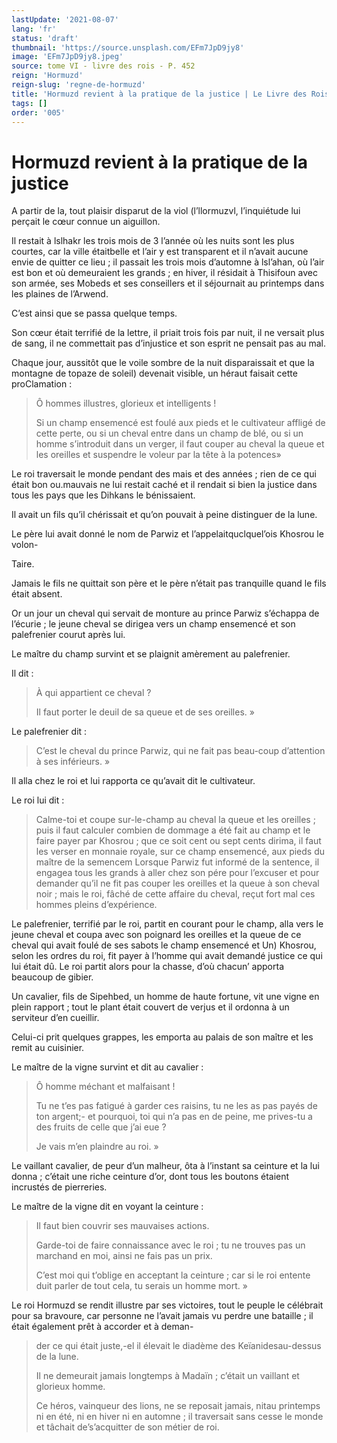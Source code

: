 ```yaml
---
lastUpdate: '2021-08-07'
lang: 'fr'
status: 'draft'
thumbnail: 'https://source.unsplash.com/EFm7JpD9jy8'
image: 'EFm7JpD9jy8.jpeg'
source: tome VI - livre des rois - P. 452
reign: 'Hormuzd'
reign-slug: 'regne-de-hormuzd'
title: 'Hormuzd revient à la pratique de la justice | Le Livre des Rois | Shâhnâmeh'
tags: []
order: '005'
---
```


<!-- LTeX: language=fr -->

# Hormuzd revient à la pratique de la justice

A partir de la, tout plaisir disparut de la viol (l’llormuzvl, l’inquiétude lui perçait le cœur connue un aiguillon.

Il restait à lslhakr les trois mois de 3 l’année où les nuits sont les plus courtes, car la ville étaitbelle et l’air y est transparent et il n’avait aucune envie de quitter ce lieu ; il passait les trois mois d’automne à lsl’ahan, où l’air est bon et où demeuraient les grands ; en hiver, il résidait à Thisifoun avec son armée, ses Mobeds et ses conseillers et il séjournait au printemps dans les plaines de l’Arwend.

C’est ainsi que se passa quelque temps.

Son cœur était terrifié de la lettre, il priait trois fois par nuit, il ne versait plus de sang, il ne commettait pas d’injustice et son esprit ne pensait pas au mal.

Chaque jour, aussitôt que le voile sombre de la nuit disparaissait et que la montagne de topaze de soleil) devenait visible, un héraut faisait cette proClamation :

> Ô hommes illustres, glorieux et intelligents !
>
> Si un champ ensemencé est foulé aux pieds et le cultivateur affligé de cette perte, ou si un cheval entre dans un champ de blé, ou si un homme s’introduit dans un verger, il faut couper au cheval la queue et les oreilles et suspendre le voleur par la tête à la potences»

Le roi traversait le monde pendant des mais et des années ; rien de ce qui était bon ou.mauvais ne lui restait caché et il rendait si bien la justice dans tous les pays que les Dihkans le bénissaient.

Il avait un fils qu’il chérissait et qu’on pouvait à peine distinguer de la lune.

Le père lui avait donné le nom de Parwiz et l’appelaitquclquel’ois Khosrou le volon-

Taire.

Jamais le fils ne quittait son père et le père n’était pas tranquille quand le fils était absent.

Or un jour un cheval qui servait de monture au prince Parwiz s’échappa de l’écurie ; le jeune cheval se dirigea vers un champ ensemencé et son palefrenier courut après lui.

Le maître du champ survint et se plaignit amèrement au palefrenier.

Il dit :

> À qui appartient ce cheval ?
>
> Il faut porter le deuil de sa queue et de ses oreilles. »

Le palefrenier dit :

> C’est le cheval du prince Parwiz, qui ne fait pas beau-coup d’attention à ses inférieurs. »

Il alla chez le roi et lui rapporta ce qu’avait dit le cultivateur.

Le roi lui dit :

> Calme-toi et coupe sur-le-champ au cheval la queue et les oreilles ; puis il faut calculer combien de dommage a été fait au champ et le faire payer par Khosrou ; que ce soit cent ou sept cents dirima, il faut les verser en monnaie royale, sur ce champ ensemencé, aux pieds du maître de la semencem Lorsque Parwiz fut informé de la sentence, il engagea tous les grands à aller chez son pére pour l’excuser et pour demander qu’il ne fit pas couper les oreilles et la queue à son cheval noir ; mais le roi, fâché de cette affaire du cheval, reçut fort mal ces hommes pleins d’expérience.

Le palefrenier, terrifié par le roi, partit en courant pour le champ, alla vers le jeune cheval et coupa avec son poignard les oreilles et la queue de ce cheval qui avait foulé de ses sabots le champ ensemencé et Un) Khosrou, selon les ordres du roi, fit payer à l’homme qui avait demandé justice ce qui lui était dû.
Le roi partit alors pour la chasse, d’où chacun’
apporta beaucoup de gibier.

Un cavalier, fils de Sipehbed, un homme de haute fortune, vit une vigne en plein rapport ; tout le plant était couvert de verjus et il ordonna à un serviteur d’en cueillir.

Celui-ci prit quelques grappes, les emporta au palais de son maître et les remit au cuisinier.

Le maître de la vigne survint et dit au cavalier :

> Ô homme méchant et malfaisant !
>
> Tu ne t’es pas fatigué à garder ces raisins, tu ne les as pas payés de ton argent;-
et pourquoi, toi qui n’a pas en de peine, me prives-tu a des fruits de celle que j’ai eue ?
>
> Je vais m’en plaindre au roi. »

Le vaillant cavalier, de peur d’un malheur, ôta à l’instant sa ceinture et la lui donna ; c’était une riche ceinture d’or, dont tous les boutons étaient incrustés de pierreries.

Le maître de la vigne dit en voyant la ceinture :

> Il faut bien couvrir ses mauvaises actions.
>
> Garde-toi de faire connaissance avec le roi ; tu ne trouves pas un marchand en moi, ainsi ne fais pas un prix.
>
> C’est moi qui t’oblige en acceptant la ceinture ; car si le roi entente duit parler de tout cela, tu serais un homme mort. »

Le roi Hormuzd se rendit illustre par ses victoires, tout le peuple le célébrait pour sa bravoure, car personne ne l’avait jamais vu perdre une bataille ; il était également prêt à accorder et à deman-
>
> der ce qui était juste,-el il élevait le diadème des Keïanidesau-dessus de la lune.
>
> Il ne demeurait jamais longtemps à Madaïn ; c’était un vaillant et glorieux homme.
>
> Ce héros, vainqueur des lions, ne se reposait jamais, nitau printemps ni en été, ni en hiver ni en automne ; il traversait sans cesse le monde et tâchait de’s’acquitter de son métier de roi.
